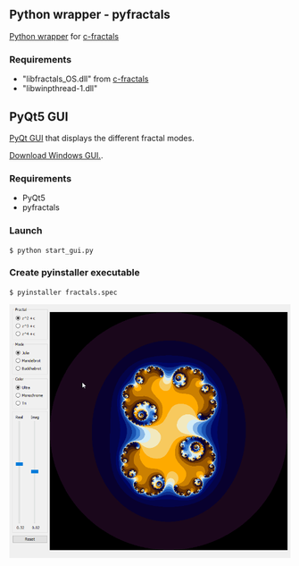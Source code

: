 ## Python wrapper - pyfractals

[Python wrapper](pyfractals) for [c-fractals](c-fractals)

### Requirements

- "libfractals_OS.dll" from [c-fractals](c-fractals)
- "libwinpthread-1.dll"


## PyQt5 GUI

[PyQt GUI](gui) that displays the different fractal modes.

[Download Windows GUI.](https://gitlab.com/kdries/opengl-fractals/builds/artifacts/master/raw/python-fractals/PyFractals.zip?job=build).


### Requirements

- PyQt5
- pyfractals

### Launch

```
$ python start_gui.py
```

### Create pyinstaller executable

```
$ pyinstaller fractals.spec
```

![gui example](images/gui_example.gif)
